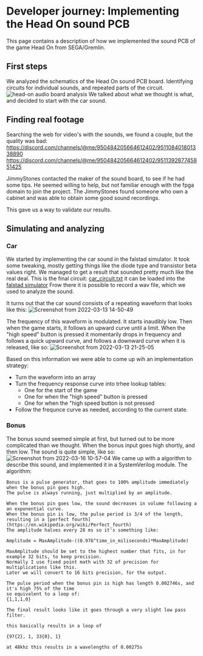 # Developer journey: Implementing the Head On sound PCB
This page contains a description of how we implemented the sound PCB of the game Head On from SEGA/Gremlin.

## First steps
We analyzed the schematics of the Head On sound PCB board. Identifying circuits for individual sounds, and repeated parts of the circuit.
![head-on audio board analysis](https://user-images.githubusercontent.com/727070/159781502-7407a16c-356e-4d6b-8e8b-e0f9c0b8f8aa.png)
We talked about what we thought is what, and decided to start with the car sound.

## Finding real footage
Searching the web for video's with the sounds, we found a couple, but the quality was bad:
https://discord.com/channels/@me/950484205664612402/951108401801338890
https://discord.com/channels/@me/950484205664612402/951139287745851425

JimmyStones contacted the maker of the sound board, to see if he had some tips. He seemed willing to help, but not familiar enough with the fpga domain to join the project.
The JimmyStones found someone who own a cabinet and was able to obtain some good sound recordings.

This gave us a way to validate our results.

## Simulating and analyzing
### Car
We started by implementing the car sound in the falstad simulator.
It took some tweaking, mostly getting things like the diode type and transistor beta values right.
We managed to get a result that sounded pretty much like the real deal.
This is the final circuit:
[car_circuit.txt](https://github.com/MiSTer-devel/Main_MiSTer/files/8336074/car_circuit.txt)
it can be loaded into the [falstad simulator](https://www.falstad.com/circuit/)
Frow there it is possible to record a wav file, which we used to analyze the sound.

It turns out that the car sound consists of a repeating waveform that looks like this:
![Screenshot from 2022-03-13 14-50-49](https://user-images.githubusercontent.com/727070/159783447-505c0c93-5567-47d7-a2f6-df2e83c3f929.png)

The frequency of this waveform is modulated.
It starts inaudibly low. Then when the game starts, it follows an upward curve until a limit.
When the "high speed" button is pressed it momentarily drops in frequency and follows a quick upward curve, and follows a downward curve when it is released, like so:
![Screenshot from 2022-03-13 21-25-05](https://user-images.githubusercontent.com/727070/159783769-c6b143d7-2896-4b4d-aaae-8686b150a79e.png)

Based on this information we were able to come up wih an implementation strategy:
* Turn the waveform into an array
* Turn the frequency response curve into trhee lookup tables:
  * One for the start of the game
  * One for when the "high speed" button is pressed
  * One for when the "high speed button is not pressed
* Follow the frequnce curve as needed, according to the current state.


### Bonus

The bonus sound seemed simple at first, but turned out to be more complicated than we thought.
When the bonus input goes high shortly, and then low. The sound is quite simple, like so:
![Screenshot from 2022-03-16 10-57-04](https://user-images.githubusercontent.com/727070/159784788-b70a5f67-6db0-4cf8-be79-bdd09e51bb1b.png)
We came up with a algorithm to describe this sound, and implemented it in a SystemVerilog module.
The algorithm:
```
Bonus is a pulse generator, that goes to 100% amplitude immediately when the bonus pin goes high.
The pulse is always running, just multiplied by an amplitude.

When the bonus pin goes low, the sound decreases in volume following a an exponential curve. 
When the bonus pin is low, the pulse period is 3/4 of the length, resulting in a [perfect fourth](https://en.wikipedia.org/wiki/Perfect_fourth)
The amplitude halves every 28 ms so it's something like:

Amplitude = MaxAmplitude-((0.976^time_in_miliseconds)*MaxAmplitude)

MaxAmplitude should be set to the highest number that fits, in for example 32 bits, to keep precision.
Normally I use fixed point math with 32 of precision for multiplications like this.
Later we will convert to 16 bits precision, for the output.

The pulse period when the bonus pin is high has length 0.002746s, and it's high 75% of the time
so equivalent to a loop of:
{1,1,1,0}

The final result looks like it goes through a very slight low pass filter.

this basically results in a loop of 

{97{2}, 1, 33{0}, 1} 

at 48khz this results in a wavelengths of 0.00275s

```



